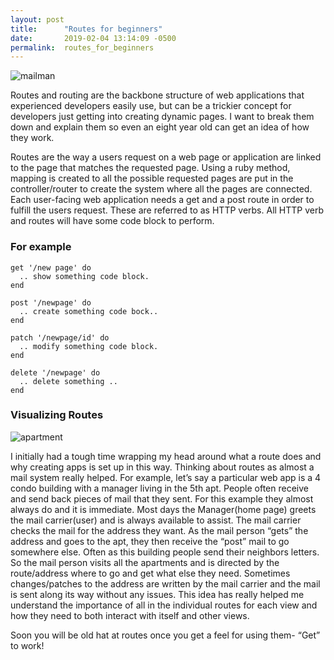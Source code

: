 ```yaml
---
layout: post
title:      "Routes for beginners"
date:       2019-02-04 13:14:09 -0500
permalink:  routes_for_beginners
---
```


![mailman]( https://encrypted-tbn0.gstatic.com/images?q=tbn:ANd9GcSNAw9UIp2myUR0hNNnrSLJr1sfaUWaIoZ8V8Nzvp2gJQIZaMis )

	
Routes and routing are the backbone structure of web applications that experienced developers easily use, but can be a trickier concept for developers just getting into creating dynamic pages. I want to break them down and explain them so even an eight year old can get an idea of how they work. 
		
Routes are the way a users request on a web page or application are linked to the page that matches the requested page. Using a ruby method, mapping is created to all the possible requested pages are put in the controller/router to create the system where all the pages are connected. Each user-facing web application needs a get and a post route in order to fulfill the users request. These are referred to as HTTP verbs. All HTTP verb and routes will have some code block to perform. 
		
### For example

```
get '/new page' do
  .. show something code block.
end

post '/newpage' do
  .. create something code bock..
end

patch '/newpage/id' do
  .. modify something code block.
end

delete '/newpage' do
  .. delete something ..
end
```
	
### Visualizing Routes

![apartment](https://sep.yimg.com/ty/cdn/yhst-14044557065217/af4Cinstall1.jpg?t=1548518012&)

I initially had a tough time wrapping my head around what a route does and why creating apps is set up in this way. Thinking about routes as almost a mail system really helped. For example, let’s say a particular web app is a 4 condo building with a manager living in the 5th apt. People often receive and send back pieces of mail that they sent. For this example they almost always do and it is immediate. Most days the Manager(home page) greets the mail carrier(user) and is always available to assist. The mail carrier checks the mail for the address they want. As the mail person “gets” the address and goes to the apt, they then receive the “post” mail to go somewhere else. Often as this building people send their neighbors letters. So the mail person visits all the apartments and is directed by the route/address  where to go and get what else they need.  Sometimes changes/patches to the address are written by the mail carrier and the mail is sent along its way without any issues. This idea has really helped me understand the importance of all in the individual routes for each view and how they need to both interact with itself and other views.  
	
Soon you will be old hat at routes once you get a feel for using them- “Get” to work!


		

